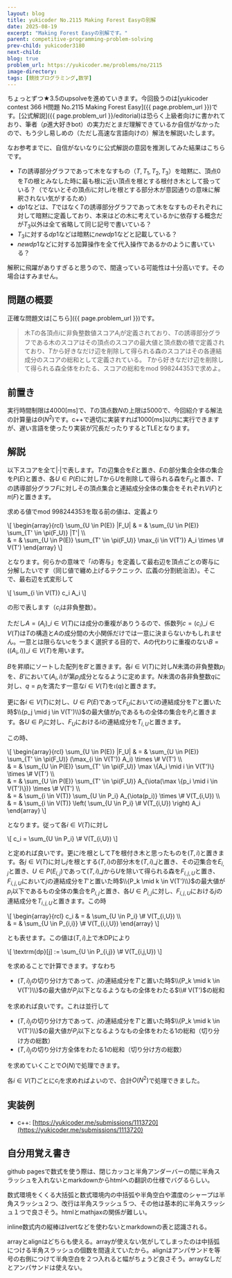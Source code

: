 ```yaml
---
layout: blog
title: yukicoder No.2115 Making Forest Easyの別解
date: 2025-08-19
excerpt: "Making Forest Easyの別解です。"
parent: competitive-programming-problem-solving
prev-child: yukicoder3180
next-child: 
blog: true
problem_url: https://yukicoder.me/problems/no/2115
image-directory: 
tags: [競技プログラミング,数学]
---
```


ちょっとずつ★3.5のupsolveを進めていきます。今回扱うのは[yukicoder contest 366 H問題 No.2115 Making Forest Easy]({{ page.problem_url }})です。[公式解説]({{ page.problem_url }}/editorial)は恐らく上級者向けに書かれており、筆者（$p$進大好きbot）の実力だとまだ理解できているか自信がなかったので、もう少し易しめの（ただし高速な言語向けの）解法を解説いたします。

なお参考までに、自信がないなりに公式解説の意図を推測してみた結果はこちらです。

- $T$の誘導部分グラフであって木をなすもの（$T,T_1,T_2,T_3$）を暗黙に、頂点$0$を$T$の根とみなした時に最も根に近い頂点を根とする根付き木として扱っている？（でないとその頂点$i$に対し$i$を根とする部分木が意図通りの意味に解釈されない気がするため）
- $dp1$などは、$T$ではなく$T$の誘導部分グラフであって木をなすものそれぞれに対して暗黙に定義しており、本来はどの木に考えているかに依存する概念だが$T_3$以外は全て省略して同じ記号で書いている？
- $T_3$に対する$dp1$などは暗黙に$newdp1$などと記載している？
- $newdp1$などに対する加算操作を全て代入操作であるかのように書いている？

解釈に飛躍がありすぎると思うので、間違っている可能性は十分高いです。その場合はすみません。


## 問題の概要

正確な問題文は[こちら]({{ page.problem_url }})です。

> 木$T$の各頂点$i$に非負整数値スコア$A_i$が定義されており、$T$の誘導部分グラフである木のスコアはその頂点のスコアの最大値と頂点数の積で定義されており、$T$から好きなだけ辺を削除して得られる森のスコアはその各連結成分のスコアの総和として定義されている。
> $T$から好きなだけ辺を削除して得られる森全体をわたる、スコアの総和をmod $998244353$で求めよ。


## 前置き

実行時間制限は4000[ms]で、$T$の頂点数$N$の上限は$5000$で、今回紹介する解法の計算量は$\Theta(N^2)$です。c++で適切に実装すれば1000[ms]以内に実行できますが、遅い言語を使ったり実装が冗長だったりするとTLEとなります。


## 解説

以下スコアを全て$\lvert \cdot \rvert$で表します。$T$の辺集合を$E$と置き、$E$の部分集合全体の集合を$P(E)$と置き、各$U \in P(E)$に対し$T$から$U$を削除して得られる森を$F_U$と置き、$T$の誘導部分グラフ$F$に対しその頂点集合と連結成分全体の集合をそれぞれ$V(F)$と$\pi(F)$と置きます。

求める値でmod $998244353$を取る前の値は、定義より

\\[
\begin{array}{rcl}
\sum_{U \in P(E)} |F_U| & = & \sum_{U \in P(E)} \sum_{T' \in \pi(F_U)} |T'| \\\\\
& = & \sum_{U \in P(E)} \sum_{T' \in \pi(F_U)} \max_{i \in V(T')} A_i \times \\# V(T')
\end{array}
\\]

となります。何らかの意味で「$i$の寄与」を定義して最右辺を頂点ごとの寄与に分解したいです（同じ値で纏め上げるテクニック、広義の分割統治法）。そこで、最右辺を式変形して

\\[
\sum_{i \in V(T)} c_i A_i
\\]

の形で表します（$c_i$は非負整数）。

ただし$A=(A_i)\_{i \in V(T)}$には成分の重複がありうるので、係数列$c = (c_i)\_{i \in V(T)}$は$T$の構造と$A$の成分間の大小関係だけでは一意に決まらないかもしれません。一意とは限らない$c$をうまく選択する目的で、$A$の代わりに重複のない$B = ((A_i,i))\_{i \in V(T)}$を用います。

$B$を昇順にソートした配列を$B'$と置きます。各$i \in V(T)$に対し$N$未満の非負整数$p_i$を、$B'$において$(A_i,i)$が第$p_i$成分となるように定めます。$N$未満の各非負整数$q$に対し、$q = p_i$を満たす一意な$i \in V(T)$を$\iota(q)$と置きます。

更に各$i \in V(T)$に対し、$U \in P(E)$であって$F_U$において$i$の連結成分を$T'$と置いた時$\\{p_j \mid j \in V(T')\\}$の最大値が$p_i$であるもの全体の集合を$P_i$と置きます。各$U \in P_i$に対し、$F_U$における$i$の連結成分を$T_{i,U}$と置きます。

この時、

\\[
\begin{array}{rcl}
\sum_{U \in P(E)} |F_U| & = & \sum_{U \in P(E)} \sum_{T' \in \pi(F_U)} (\max_{i \in V(T')} A_i) \times \\# V(T') \\\\\
& = & \sum_{U \in P(E)} \sum_{T' \in \pi(F_U)} \max \\{A_i \mid i \in V(T')\\} \times \\# V(T') \\\\\
& = & \sum_{U \in P(E)} \sum_{T' \in \pi(F_U)} A_{\iota(\max \\{p_i \mid i \in V(T')\\})} \times \\# V(T') \\\\\
& = & \sum_{i \in V(T)} \sum_{U \in P_i} A_{\iota(p_i)} \times \\# V(T_{i,U}) \\\\\
& = & \sum_{i \in V(T)} \left( \sum_{U \in P_i} \\# V(T_{i,U}) \right) A_i
\end{array}
\\]

となります。従って各$i \in V(T)$に対し

\\[
c_i = \sum_{U \in P_i} \\# V(T_{i,U})
\\]

と定めれば良いです。更に$i$を根として$T$を根付き木と思ったものを$(T,i)$と置きます。各$j \in V(T)$に対し$j$を根とする$(T,i)$の部分木を$(T,i)\_j$と置き、その辺集合を$E_{i,j}$と置き、$U \in P(E_{i,j})$であって$(T,i)\_j$から$U$を除いて得られる森を$F_{i,j,U}$と置き、$F_{i,j,U}$において$j$の連結成分を$T'$と置いた時$\\{P_k \mid k \in V(T')\\}$の最大値が$p_i$以下であるもの全体の集合を$P_{i,j}$と置き、各$U \in P_{i,j}$に対し、$F_{i,j,U}$における$j$の連結成分を$T_{i,j,U}$と置きます。この時

\\[
\begin{array}{rcl}
c_i & = & \sum_{U \in P_i} \\# V(T_{i,U}) \\\\\
& = & \sum_{U \in P_{i,i}} \\# V(T_{i,i,U})
\end{array}
\\]

とも表せます。この値は$(T,i)$上で木DPにより

\\[
\textrm{dp}[j] := \sum_{U \in P_{i,j}} \\# V(T_{i,j,U})
\\]

を求めることで計算できます。すなわち

- $(T,i)_j$の切り分け方であって、$j$の連結成分を$T'$と置いた時$\\{P_k \mid k \in V(T')\\}$の最大値が$P_i$以下となるようなもの全体をわたる$\\# V(T')$の総和

を求めれば良いです。これは並行して

- $(T,i)_j$の切り分け方であって、$j$の連結成分を$T'$と置いた時$\\{P_k \mid k \in V(T')\\}$の最大値が$P_i$以下となるようなもの全体をわたる$1$の総和（切り分け方の総数）
- $(T,i)_j$の切り分け方全体をわたる$1$の総和（切り分け方の総数）

を求めていくことで$O(N)$で処理できます。

各$i \in V(T)$ごとに$c_i$を求めればよいので、合計$O(N^2)$で処理できました。


## 実装例

- c++: [https://yukicoder.me/submissions/1113720](https://yukicoder.me/submissions/1113720)


## 自分用覚え書き

github pagesで数式を使う際は、閉じカッコと半角アンダーバーの間に半角スラッシュを入れないとmarkdownからhtmlへの翻訳の仕様でバグるらしい。

数式環境をくくる大括弧と数式環境内の中括弧や半角空白や濃度のシャープは半角スラッシュ２つ、改行は半角スラッシュ５つ、その他は基本的に半角スラッシュ１つで良さそう。htmlとmathjaxの関係が難しい。

inline数式内の縦棒はlvertなどを使わないとmarkdownの表と認識される。

arrayとalignはどちらも使える。arrayが使えない気がしてしまったのは中括弧につける半角スラッシュの個数を間違えていたから。alignはアンパサンドを等号の右側につけて半角空白を２つ入れると幅がちょうど良さそう。arrayなしだとアンパサンドは使えない。
